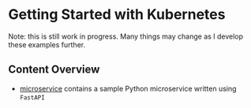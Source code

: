 # Getting Started with Kubernetes

Note: this is still work in progress. Many things may change as I develop these examples further.

## Content Overview

- [microservice](./microservice/) contains a sample Python microservice written using `FastAPI`
